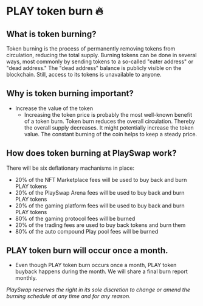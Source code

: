 # PLAY token burn 🔥

## What is token burning?
Token burning is the process of permanently removing tokens from circulation, reducing the total supply. Burning tokens can be done in several ways, most commonly by sending tokens to a so-called "eater address" or "dead address." The "dead address" balance is publicly visible on the blockchain. Still, access to its tokens is unavailable to anyone.


## Why is token burning important?
- Increase the value of the token
  - Increasing the token price is probably the most well-known benefit of a token burn. Token burn reduces the overall circulation. Thereby the overall supply decreases. It might potentially increase the token value. The constant burning of the coin helps to keep a steady price.


## How does token burning at PlaySwap work?
There will be six deflationary machanisms in place:
* 20% of the NFT Marketplace fees will be used to buy back and burn PLAY tokens 
* 20% of the PlaySwap Arena fees will be used to buy back and burn PLAY tokens
* 20% of the gaming platform fees will be used to buy back and burn PLAY tokens
* 80% of the gaming protocol fees will be burned
* 20% of the trading fees are used to buy back tokens and burn them 
* 80% of the auto compound Play pool fees will be burned

## PLAY token burn will occur once a month.
- Even though PLAY token burn occurs once a month, PLAY token buyback happens during the month. We will share a final burn report monthly.

*PlaySwap reserves the right in its sole discretion to change or amend the burning schedule at any time and for any reason.*